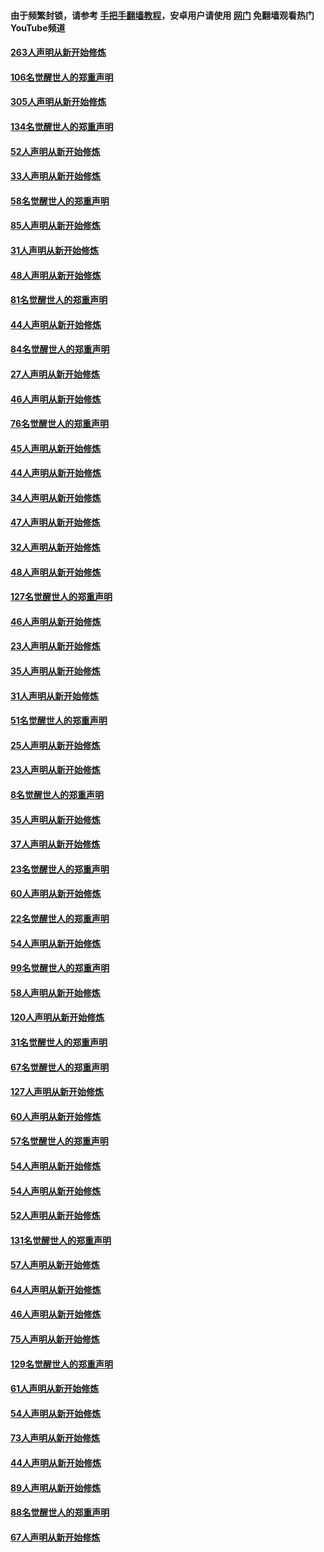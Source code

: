 #### 由于频繁封锁，请参考 [手把手翻墙教程](https://github.com/gfw-breaker/guides/wiki/)，安卓用户请使用 [网门](https://github.com/gfw-breaker/nogfw/blob/master/dl.md?t=03270900) 免翻墙观看热门YouTube频道 

#### [263人声明从新开始修炼](../pages/91/422553.md?t=03270900) 

#### [106名觉醒世人的郑重声明](../pages/91/422552.md?t=03270900) 

#### [305人声明从新开始修炼](../pages/91/422153.md?t=03270900) 

#### [134名觉醒世人的郑重声明](../pages/91/422152.md?t=03270900) 

#### [52人声明从新开始修炼](../pages/91/421846.md?t=03270900) 

#### [33人声明从新开始修炼](../pages/91/421804.md?t=03270900) 

#### [58名觉醒世人的郑重声明](../pages/91/421845.md?t=03270900) 

#### [85人声明从新开始修炼](../pages/91/421769.md?t=03270900) 

#### [31人声明从新开始修炼](../pages/91/421763.md?t=03270900) 

#### [48人声明从新开始修炼](../pages/91/421605.md?t=03270900) 

#### [81名觉醒世人的郑重声明](../pages/91/421656.md?t=03270900) 

#### [44人声明从新开始修炼](../pages/91/421544.md?t=03270900) 

#### [84名觉醒世人的郑重声明](../pages/91/421543.md?t=03270900) 

#### [27人声明从新开始修炼](../pages/91/421465.md?t=03270900) 

#### [46人声明从新开始修炼](../pages/91/421454.md?t=03270900) 

#### [76名觉醒世人的郑重声明](../pages/91/421453.md?t=03270900) 

#### [45人声明从新开始修炼](../pages/91/421452.md?t=03270900) 

#### [44人声明从新开始修炼](../pages/91/421422.md?t=03270900) 

#### [34人声明从新开始修炼](../pages/91/421322.md?t=03270900) 

#### [47人声明从新开始修炼](../pages/91/421264.md?t=03270900) 

#### [32人声明从新开始修炼](../pages/91/421225.md?t=03270900) 

#### [48人声明从新开始修炼](../pages/91/421202.md?t=03270900) 

#### [127名觉醒世人的郑重声明](../pages/91/421224.md?t=03270900) 

#### [46人声明从新开始修炼](../pages/91/421203.md?t=03270900) 

#### [23人声明从新开始修炼](../pages/91/421138.md?t=03270900) 

#### [35人声明从新开始修炼](../pages/91/421122.md?t=03270900) 

#### [31人声明从新开始修炼](../pages/91/421081.md?t=03270900) 

#### [51名觉醒世人的郑重声明](../pages/91/421080.md?t=03270900) 

#### [25人声明从新开始修炼](../pages/91/421020.md?t=03270900) 

#### [23人声明从新开始修炼](../pages/91/420884.md?t=03270900) 

#### [8名觉醒世人的郑重声明](../pages/91/420883.md?t=03270900) 

#### [35人声明从新开始修炼](../pages/91/420809.md?t=03270900) 

#### [37人声明从新开始修炼](../pages/91/420766.md?t=03270900) 

#### [23名觉醒世人的郑重声明](../pages/91/420765.md?t=03270900) 

#### [60人声明从新开始修炼](../pages/91/420727.md?t=03270900) 

#### [22名觉醒世人的郑重声明](../pages/91/420726.md?t=03270900) 

#### [54人声明从新开始修炼](../pages/91/420529.md?t=03270900) 

#### [99名觉醒世人的郑重声明](../pages/91/420528.md?t=03270900) 

#### [58人声明从新开始修炼](../pages/91/420198.md?t=03270900) 

#### [120人声明从新开始修炼](../pages/91/420141.md?t=03270900) 

#### [31名觉醒世人的郑重声明](../pages/91/420197.md?t=03270900) 

#### [67名觉醒世人的郑重声明](../pages/91/420140.md?t=03270900) 

#### [127人声明从新开始修炼](../pages/91/420082.md?t=03270900) 

#### [60人声明从新开始修炼](../pages/91/420081.md?t=03270900) 

#### [57名觉醒世人的郑重声明](../pages/91/420080.md?t=03270900) 

#### [54人声明从新开始修炼](../pages/91/419533.md?t=03270900) 

#### [54人声明从新开始修炼](../pages/91/419532.md?t=03270900) 

#### [52人声明从新开始修炼](../pages/91/419531.md?t=03270900) 

#### [131名觉醒世人的郑重声明](../pages/91/419530.md?t=03270900) 

#### [57人声明从新开始修炼](../pages/91/419430.md?t=03270900) 

#### [64人声明从新开始修炼](../pages/91/419429.md?t=03270900) 

#### [46人声明从新开始修炼](../pages/91/419428.md?t=03270900) 

#### [75人声明从新开始修炼](../pages/91/419427.md?t=03270900) 

#### [129名觉醒世人的郑重声明](../pages/91/419426.md?t=03270900) 

#### [61人声明从新开始修炼](../pages/91/419198.md?t=03270900) 

#### [54人声明从新开始修炼](../pages/91/419197.md?t=03270900) 

#### [73人声明从新开始修炼](../pages/91/419196.md?t=03270900) 

#### [44人声明从新开始修炼](../pages/91/419075.md?t=03270900) 

#### [89人声明从新开始修炼](../pages/91/419074.md?t=03270900) 

#### [88名觉醒世人的郑重声明](../pages/91/419195.md?t=03270900) 

#### [67人声明从新开始修炼](../pages/91/419073.md?t=03270900) 

